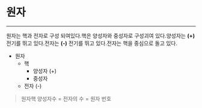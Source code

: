 # 원자
------

원자는 핵과 전자로 구성 되여있다.핵은 양성자와 중성자로 구성괴여 있다.양성자는 **(+)** 전기를 뛰고 있다.전자는 **(-)** 전기를 뛰고 있다.전자는 핵을 중심으로 돌고 있다.


- 원자
    - 핵
        - 양성자 (+)
        - 중성자
    - 전자 (-)


> 원자핵 양성자수 = 전자의 수 = 원자 번호

